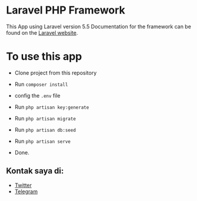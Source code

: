 # Laravel PHP Framework
This App using Laravel version 5.5
Documentation for the framework can be found on the [Laravel website](http://laravel.com/docs).

# To use this app

- Clone project from this repository

- Run `composer install`

- config the ` .env ` file

- Run `php artisan key:generate`

- Run `php artisan migrate`

- Run `php artisan db:seed`

- Run `php artisan serve`

- Done.

## Kontak saya di:
- [Twitter](https://twitter.com/caesarali_L)
- [Telegram](https://t.me/caesarali)
